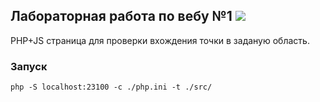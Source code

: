 ## Лабораторная работа по вебу №1 ![](https://shields.io/static/v1?label=variant&message=1803&color=darkblue)

PHP+JS страница для проверки вхождения точки в заданую область.

### Запуск

```shell
php -S localhost:23100 -c ./php.ini -t ./src/
```
